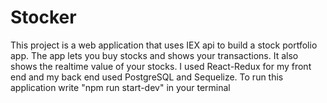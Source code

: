 # Stocker
This project is a web application that uses IEX api to build a stock portfolio app. The app lets you buy stocks and shows your transactions. It also shows the realtime value of your stocks. I used React-Redux for my front end and my back end used PostgreSQL and Sequelize. To run this application write "npm run start-dev" in your terminal

